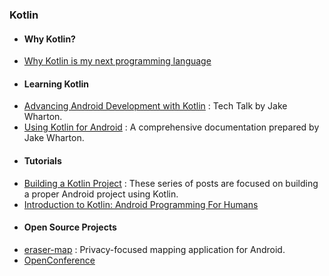 ### Kotlin

 - #### Why Kotlin?
 
  * [Why Kotlin is my next programming language](https://medium.com/@octskyward/why-kotlin-is-my-next-programming-language-c25c001e26e3#.lppturyxt)
  
 - #### Learning Kotlin
  
  * [Advancing Android Development with Kotlin](https://realm.io/news/oredev-jake-wharton-kotlin-advancing-android-dev/) : Tech Talk by Jake Wharton.
  * [Using Kotlin for Android](https://docs.google.com/document/d/1ReS3ep-hjxWA8kZi0YqDbEhCqTt29hG8P44aA9W0DM8/edit?hl=en&forcehl=1) : A comprehensive documentation prepared by Jake Wharton.
 
 - #### Tutorials
 
  * [Building a Kotlin Project](http://cirorizzo.net/2016/03/04/building-a-kotlin-project/?utm_source=Android+Weekly&utm_campaign=36def426b1-Android_Weekly_195&utm_medium=email&utm_term=0_4eb677ad19-36def426b1-337877153) : These series of posts are focused on building a proper Android project using Kotlin.
  * [Introduction to Kotlin: Android Programming For Humans](https://www.toptal.com/software/kotlin-android-language?utm_content=buffer46c5c&utm_medium=social&utm_source=twitter.com&utm_campaign=buffer) 
 
 - #### Open Source Projects
 
  * [eraser-map](https://github.com/mapzen/eraser-map) : Privacy-focused mapping application for Android.
  * [OpenConference](https://github.com/OpenConference/OpenConference-android)
